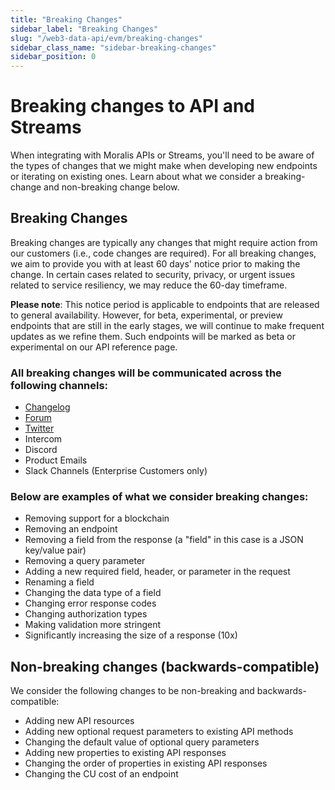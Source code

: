 ```yaml
---
title: "Breaking Changes"
sidebar_label: "Breaking Changes"
slug: "/web3-data-api/evm/breaking-changes"
sidebar_class_name: "sidebar-breaking-changes"
sidebar_position: 0
---
```


# Breaking changes to API and Streams

When integrating with Moralis APIs or Streams, you'll need to be aware of the types of changes that we might make when developing new endpoints or iterating on existing ones. Learn about what we consider a breaking-change and non-breaking change below.

## Breaking Changes

Breaking changes are typically any changes that might require action from our customers (i.e., code changes are required). For all breaking changes, we aim to provide you with at least 60 days' notice prior to making the change. In certain cases related to security, privacy, or urgent issues related to service resiliency, we may reduce the 60-day timeframe.

**Please note**: This notice period is applicable to endpoints that are released to general availability. However, for beta, experimental, or preview endpoints that are still in the early stages, we will continue to make frequent updates as we refine them. Such endpoints will be marked as beta or experimental on our API reference page.

### All breaking changes will be communicated across the following channels:

- [Changelog](/changelog)
- [Forum](https://forum.moralis.io/)
- [Twitter](https://x.com/moralisdevs)
- Intercom
- Discord
- Product Emails
- Slack Channels (Enterprise Customers only)

### Below are examples of what we consider breaking changes:

- Removing support for a blockchain
- Removing an endpoint
- Removing a field from the response (a "field" in this case is a JSON key/value pair)
- Removing a query parameter
- Adding a new required field, header, or parameter in the request
- Renaming a field
- Changing the data type of a field
- Changing error response codes
- Changing authorization types
- Making validation more stringent
- Significantly increasing the size of a response (10x)

## Non-breaking changes (backwards-compatible)

We consider the following changes to be non-breaking and backwards-compatible:

- Adding new API resources
- Adding new optional request parameters to existing API methods
- Changing the default value of optional query parameters
- Adding new properties to existing API responses
- Changing the order of properties in existing API responses
- Changing the CU cost of an endpoint
